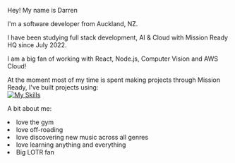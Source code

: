 Hey! My name is Darren 

I'm a software developer from Auckland, NZ.

I have been studying full stack development, AI & Cloud with Mission Ready HQ since July 2022. 

I am a big fan of working with React, Node.js, Computer Vision and AWS Cloud! 

At the moment most of my time is spent making projects through Mission Ready, I've built projects using: </br>
[![My Skills](https://skillicons.dev/icons?i=,html,css,js,react,nodejs,expressjs,mysql,mongodb,docker)](https://skillicons.dev)

A bit about me: <br/>
<li> love the gym <br/>
<li> love off-roading <br/>
<li> love discovering new music across all genres <br/>
<li> love learning anything and everything <br/>
<li> Big LOTR fan <br/>
 



<!---
DarrenCooperM/DarrenCooperM is a ✨ special ✨ repository because its `README.md` (this file) appears on your GitHub profile.
You can click the Preview link to take a look at your changes.
--->
